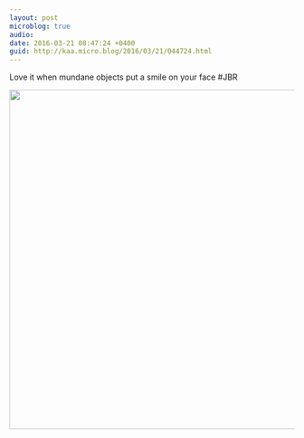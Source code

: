 ```yaml
---
layout: post
microblog: true
audio: 
date: 2016-03-21 08:47:24 +0400
guid: http://kaa.micro.blog/2016/03/21/044724.html
---
```

Love it when mundane objects put a smile on your face #JBR

<img src="https://micro.kaa.bz/uploads/2018/b2f2f62180.jpg" width="600" height="600" />
